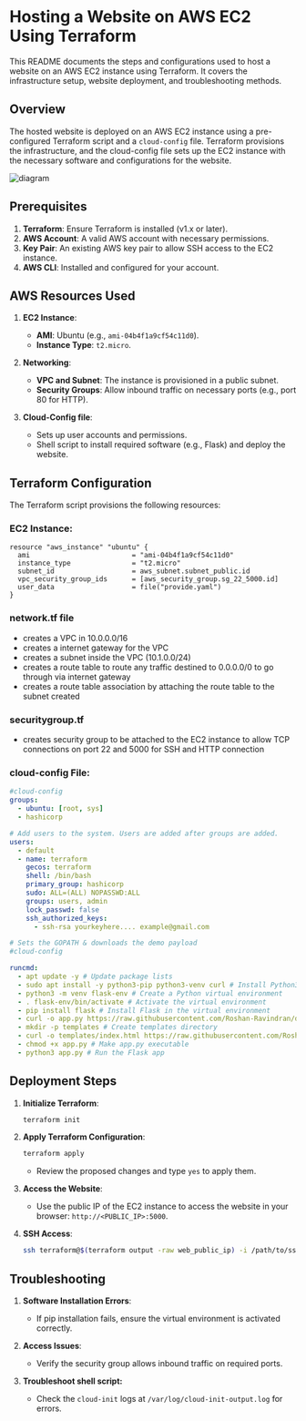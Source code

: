 # Hosting a Website on AWS EC2 Using Terraform

This README documents the steps and configurations used to host a website on an AWS EC2 instance using Terraform. It covers the infrastructure setup, website deployment, and troubleshooting methods.

## Overview

The hosted website is deployed on an AWS EC2 instance using a pre-configured Terraform script and a `cloud-config` file. Terraform provisions the infrastructure, and the cloud-config file sets up the EC2 instance with the necessary software and configurations for the website.

![diagram](https://github.com/mathesh-me/application-deployment-in-aws-terraform/assets/144098846/03e4386d-3d6f-4d96-ba07-fe828175a634)

## Prerequisites

1. **Terraform**: Ensure Terraform is installed (v1.x or later).
2. **AWS Account**: A valid AWS account with necessary permissions.
3. **Key Pair**: An existing AWS key pair to allow SSH access to the EC2 instance.
4. **AWS CLI**: Installed and configured for your account.

## AWS Resources Used

1. **EC2 Instance**:

   - **AMI**: Ubuntu (e.g., `ami-04b4f1a9cf54c11d0`).
   - **Instance Type**: `t2.micro`.

2. **Networking**:

   - **VPC and Subnet**: The instance is provisioned in a public subnet.
   - **Security Groups**: Allow inbound traffic on necessary ports (e.g., port 80 for HTTP).

3. **Cloud-Config file**:
   - Sets up user accounts and permissions.
   - Shell script to install required software (e.g., Flask) and deploy the website.

## Terraform Configuration

The Terraform script provisions the following resources:

### EC2 Instance:

```hcl
resource "aws_instance" "ubuntu" {
  ami                         = "ami-04b4f1a9cf54c11d0"
  instance_type               = "t2.micro"
  subnet_id                   = aws_subnet.subnet_public.id
  vpc_security_group_ids      = [aws_security_group.sg_22_5000.id]
  user_data                   = file("provide.yaml")
}
```

### network.tf file

- creates a VPC in 10.0.0.0/16
- creates a internet gateway for the VPC
- creates a subnet inside the VPC (10.1.0.0/24)
- creates a route table to route any traffic destined to 0.0.0.0/0 to go through via internet gateway
- creates a route table association by attaching the route table to the subnet created

### securitygroup.tf

- creates security group to be attached to the EC2 instance to allow TCP connections on port 22 and 5000 for SSH and HTTP connection

### cloud-config File:

```yaml
#cloud-config
groups:
  - ubuntu: [root, sys]
  - hashicorp

# Add users to the system. Users are added after groups are added.
users:
  - default
  - name: terraform
    gecos: terraform
    shell: /bin/bash
    primary_group: hashicorp
    sudo: ALL=(ALL) NOPASSWD:ALL
    groups: users, admin
    lock_passwd: false
    ssh_authorized_keys:
      - ssh-rsa yourkeyhere.... example@gmail.com

# Sets the GOPATH & downloads the demo payload
#cloud-config

runcmd:
  - apt update -y # Update package lists
  - sudo apt install -y python3-pip python3-venv curl # Install Python3 pip, venv, and curl
  - python3 -m venv flask-env # Create a Python virtual environment
  - . flask-env/bin/activate # Activate the virtual environment
  - pip install flask # Install Flask in the virtual environment
  - curl -o app.py https://raw.githubusercontent.com/Roshan-Ravindran/deploying-flask-application-using-terraform/refs/heads/master/flask/app.py # Download the app.py
  - mkdir -p templates # Create templates directory
  - curl -o templates/index.html https://raw.githubusercontent.com/Roshan-Ravindran/deploying-flask-application-using-terraform/refs/heads/master/flask/templates/index.html # Download the index.html template
  - chmod +x app.py # Make app.py executable
  - python3 app.py # Run the Flask app
```

## Deployment Steps

1. **Initialize Terraform**:

   ```bash
   terraform init
   ```

2. **Apply Terraform Configuration**:

   ```bash
   terraform apply
   ```

   - Review the proposed changes and type `yes` to apply them.

3. **Access the Website**:

   - Use the public IP of the EC2 instance to access the website in your browser: `http://<PUBLIC_IP>:5000`.

4. **SSH Access**:
   ```bash
   ssh terraform@$(terraform output -raw web_public_ip) -i /path/to/ssh-private-key
   ```

## Troubleshooting

1. **Software Installation Errors**:

   - If pip installation fails, ensure the virtual environment is activated correctly.

2. **Access Issues**:

   - Verify the security group allows inbound traffic on required ports.

3. **Troubleshoot shell script:**
   - Check the `cloud-init` logs at `/var/log/cloud-init-output.log` for errors.
